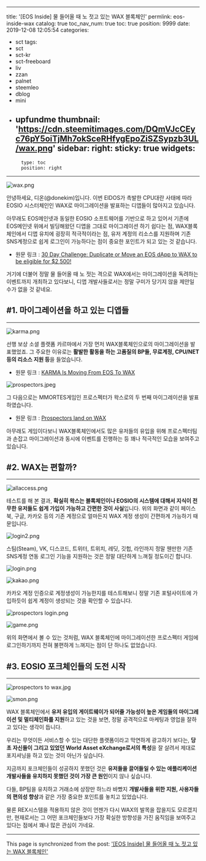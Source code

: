 
---
title: '[EOS Inside] 물 들어올 때 노 젓고 있는 WAX 블록체인'
permlink: eos-inside-wax
catalog: true
toc_nav_num: true
toc: true
position: 9999
date: 2019-12-08 12:05:54
categories:
- sct
tags:
- sct
- sct-kr
- sct-freeboard
- liv
- zzan
- palnet
- steemleo
- dblog
- mini
- upfundme
thumbnail: 'https://cdn.steemitimages.com/DQmVJcCEyc76pY5oiTjMh7okSceRHfygEpoZiSZSypzb3UL/wax.png'
sidebar:
    right:
        sticky: true
widgets:
    -
        type: toc
        position: right
---


![wax.png](https://cdn.steemitimages.com/DQmVJcCEyc76pY5oiTjMh7okSceRHfygEpoZiSZSypzb3UL/wax.png)


안녕하세요, 디온(@donekim)입니다. 이번 EIDOS가 촉발한 CPU대란 사태에 따라 EOSIO 시스터체인인 WAX로 마이그레이션을 발표하는 디앱들이 많아지고 있습니다. 

아무래도 EOS메인넷과 동일한 EOSIO 소프트웨어를 기반으로 하고 있어서 기존에 EOS메인넷 위에서 빌딩해왔던 디앱을 그대로 마이그레이션 하기 쉽다는 점, WAX블록체인에서 디앱 유치에 굉장히 적극적이라는 점, 유저 계정의 리소스를 지원하며 기존 SNS계정으로 쉽게 로그인이 가능하다는 점이 중요한 포인트가 되고 있는 것 같습니다.

 - 원문 링크 : [30 Day Challenge: Duplicate or Move an EOS dApp to WAX to be eligible for $2,500!](https://wax.io/blog/30-day-challenge-duplicate-or-move-an-eos-dapp-to-wax-to-be-eligible-for-2-500)

거기에 더불어 정말 물 들어올 때 노 젓는 격으로 WAX에서는 마이그레이션을 독려하는 이벤트까지 개최하고 있다보니, 디앱 개발사들로서는 정말 구미가 당기지 않을 제안일 수가 없을 것 같네요.


## #1. 마이그레이션을 하고 있는 디앱들
---
![karma.png](https://cdn.steemitimages.com/DQmZ6kCk2ociqD971QiqRroA5XEbHougCevkoSTRgqq24xL/karma.png)

선행 보상 소셜 플랫폼 카르마에서 가장 먼저 WAX블록체인으로의 마이그레이션을 발표했었죠. 그 주요한 이유로는 **활발한 활동을 하는 고품질의 BP들, 무료계정, CPU/NET 등의 리소스 지원 등**을 들었습니다.

- 원문 링크 : [KARMA Is Moving From EOS To WAX](https://medium.com/@karmaapp/karma-is-moving-from-eos-to-wax-b081100c2702)


![prospectors.jpeg](https://cdn.steemitimages.com/DQmcimuNL1WJ23eZ24zQr9cHG3K7ScSxDpkXtSfQzzS2mY6/prospectors.jpeg)

그 다음으로는 MMORTES게임인 프로스펙터가 왁스로의 두 번째 마이그레이션을 발표하였습니다. 

- 원문 링크 : [Prospectors land on WAX](https://medium.com/@prospectorsgame/prospectors-land-on-wax-100f1fd359b9)

아무래도 게임이다보니 WAX블록체인에서도 많은 유저들의 유입을 위해 프로스펙터팀과 손잡고 마이그레이션과 동시에 이벤트를 진행하는 등 꽤나 적극적인 모습을 보여주고 있습니다.

## #2. WAX는 편할까?
---
![allaccess.png](https://cdn.steemitimages.com/DQmf7v6cRfEhUmVru1MDT65YMcehQbqEkpPTCqUA19CGGX3/allaccess.png) 

테스트를 해 본 결과, **확실히 왁스는 블록체인이나 EOSIO의 시스템에 대해서 지식이 전무한 유저들도 쉽게 가입이 가능하고 간편한 것이 사실**입니다. 위의 화면과 같이 페이스북, 구글, 카카오 등의 기존 계정으로 얼마든지 WAX 계정 생성이 간편하게 가능하기 때문입니다.

![login2.png](https://cdn.steemitimages.com/DQme5tyMPHAQ54hd53WZX2CdZDcsL9bmbLXQvp7jN6BZmuV/login2.png)

스팀(Steam), VK, 디스코드, 트위터, 트위치, 레딧, 깃헙, 라인까지 정말 웬만한 기존 SNS계정 연동 로그인 기능을 지원하는 것은 정말 대단하게 느껴질 정도이긴 합니다.

![login.png](https://cdn.steemitimages.com/DQmP3dq2P45anyTo7D8W3ghyJJdycTRTCPRw6s7jgtu9RCP/login.png)

![kakao.png](https://cdn.steemitimages.com/DQmS3Er13DM4YU7v4zVy3naabHZuCCMr9ZYZiMA94r8mibH/kakao.png)

카카오 계정 인증으로 계정생성이 가능한지를 테스트해보니 정말 기존 포털사이트에 가입하듯이 쉽게 계정이 생성되는 것을 확인할 수 있습니다.

![prospectors login.png](https://cdn.steemitimages.com/DQmSuczjwfAyKaAAr1FtA9njGUrHqsxPnKc2WxjzkfY5tSk/prospectors%20login.png)

![game.png](https://cdn.steemitimages.com/DQmduPFeDsQvzpWQpz7LBZ4vUT692CxUyDWsZ2ztoFwe5jS/game.png)

위의 화면에서 볼 수 있는 것처럼, WAX 블록체인에 마이그레이션한 프로스펙터 게임에 로그인하기까지 전혀 불편하게 느껴지는 점이 단 하나도 없었습니다.  

## #3. EOSIO 포크체인들의 도전 시작
---
![prospectors to wax.jpg](https://cdn.steemitimages.com/DQmPvuYg17n8rN4fwqmr6kxNZ5FcKKWfs7vrehkVr89XHqi/prospectors%20to%20wax.jpg)

![smon.png](https://cdn.steemitimages.com/DQmd4w31xuqBbcf4vQCicBW5tyVcqRpiZNn74Z4XeCgLxQM/smon.png)

WAX 블록체인에서 **유저 유입의 게이트웨이가 되어줄 가능성이 높은 게임들의 마이그레이션 및 멀티체인화를 지원**하고 있는 것을 보면, 정말 공격적으로 마케팅과 영업을 잘하고 있다는 생각이 듭니다. 

우리는 무엇이든 서비스할 수 있는 대단한 플랫폼이라고 막연하게 광고하기 보다는, **당초 자신들이 그리고 있었던 World Asset eXchange로서의 특성**을 잘 살려서 제대로 포지셔닝을 하고 있는 것이 아닌가 싶습니다.

지금까지 포크체인들이 성공하지 못했던 것은 **유저들을 끌어들일 수 있는 애플리케이션 개발사들을 유치하지 못했던 것이 가장 큰 원인**이지 않나 싶습니다.

다들, BP팀을 유치하고 거래소에 상장만 하느라 바빴지 **개발사들을 위한 지원, 사용자들의 편의성 향상**과 같은 가장 중요한 포인트를 놓치고 있었습니다. 

물론 REX시스템을 적용하지 않은 것이 언젠가 다시 WAX의 발목을 잡을지도 모르겠지만, 현재로서는 그 어떤 포크체인들보다 가장 확실한 방향성을 가진 움직임을 보여주고 있다는 점에서 꽤나 많은 관심이 가네요.

- - -

This page is synchronized from the post: ['[EOS Inside] 물 들어올 때 노 젓고 있는 WAX 블록체인'](https://steemit.com/@donekim/eos-inside-wax)

